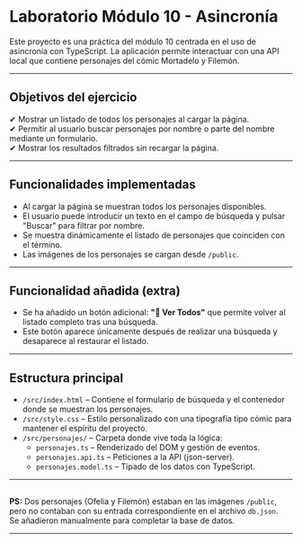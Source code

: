 # Laboratorio Módulo 10 - Asincronía

Este proyecto es una práctica del módulo 10 centrada en el uso de asincronía con TypeScript. La aplicación permite interactuar con una API local que contiene personajes del cómic Mortadelo y Filemón.

---

## Objetivos del ejercicio

✔ Mostrar un listado de todos los personajes al cargar la página.  
✔ Permitir al usuario buscar personajes por nombre o parte del nombre mediante un formulario.  
✔ Mostrar los resultados filtrados sin recargar la página.

---

## Funcionalidades implementadas

- Al cargar la página se muestran todos los personajes disponibles.
- El usuario puede introducir un texto en el campo de búsqueda y pulsar "Buscar" para filtrar por nombre.
- Se muestra dinámicamente el listado de personajes que coinciden con el término.
- Las imágenes de los personajes se cargan desde `/public`.

---

## Funcionalidad añadida (extra)

- Se ha añadido un botón adicional: **"🔄 Ver Todos"** que permite volver al listado completo tras una búsqueda.
- Este botón aparece únicamente después de realizar una búsqueda y desaparece al restaurar el listado.

---

## Estructura principal

- `/src/index.html` – Contiene el formulario de búsqueda y el contenedor donde se muestran los personajes.
- `/src/style.css` – Estilo personalizado con una tipografía tipo cómic para mantener el espíritu del proyecto.
- `/src/personajes/` – Carpeta donde vive toda la lógica:
  - `personajes.ts` – Renderizado del DOM y gestión de eventos.
  - `personajes.api.ts` – Peticiones a la API (json-server).
  - `personajes.model.ts` – Tipado de los datos con TypeScript.

---

## 

**PS:** Dos personajes (Ofelia y Filemón) estaban en las imágenes `/public`, pero no contaban con su entrada correspondiente en el archivo `db.json`.  
Se añadieron manualmente para completar la base de datos.

---

